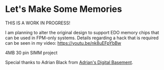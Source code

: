 # Let's Make Some Memories

THIS IS A WORK IN PROGRESS!

I am planning to alter the original design to support EDO memory chips that can be used in FPM-only systems.
Details regarding a hack that is required can be seen in my video: https://youtu.be/nk8uEFpYbBw

4MB 30 pin SIMM project

Special thanks to Adrian Black from [Adrian's Digital Basement](https://www.youtube.com/c/adriansdigitalbasement).
